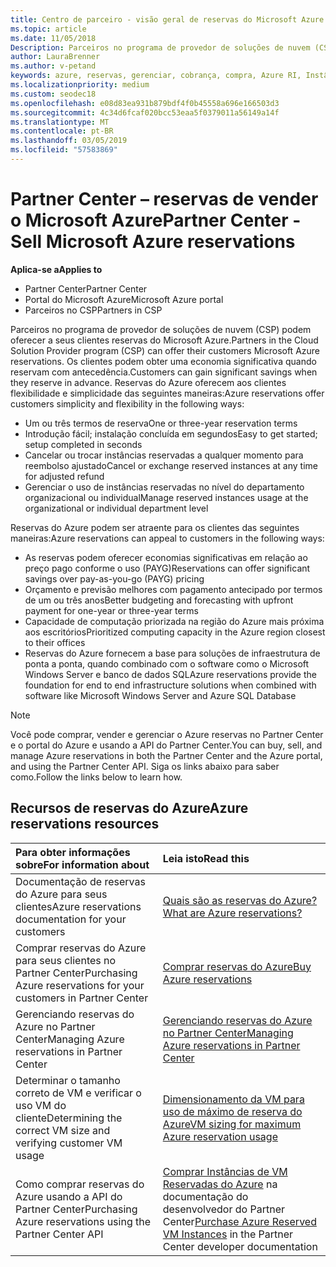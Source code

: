 ```yaml
---
title: Centro de parceiro - visão geral de reservas do Microsoft Azure | Partner Center
ms.topic: article
ms.date: 11/05/2018
Description: Parceiros no programa de provedor de soluções de nuvem (CSP) podem oferecer a seus clientes reservas do Microsoft Azure.
author: LauraBrenner
ms.author: v-petand
keywords: azure, reservas, gerenciar, cobrança, compra, Azure RI, Instâncias Reservadas do Azure
ms.localizationpriority: medium
ms.custom: seodec18
ms.openlocfilehash: e08d83ea931b879bdf4f0b45558a696e166503d3
ms.sourcegitcommit: 4c34d6fcaf020bcc53eaa5f0379011a56149a14f
ms.translationtype: MT
ms.contentlocale: pt-BR
ms.lasthandoff: 03/05/2019
ms.locfileid: "57583869"
---
```

# <a name="partner-center---sell-microsoft-azure-reservations"></a><span data-ttu-id="defde-104">Partner Center – reservas de vender o Microsoft Azure</span><span class="sxs-lookup"><span data-stu-id="defde-104">Partner Center - Sell Microsoft Azure reservations</span></span>

<!--Maggie, 12/7/18 - Added "Partner Center" to metadata title and H1 title as per Catherine Watson in bug #19868631-->

<span data-ttu-id="defde-105">**Aplica-se a**</span><span class="sxs-lookup"><span data-stu-id="defde-105">**Applies to**</span></span>

- <span data-ttu-id="defde-106">Partner Center</span><span class="sxs-lookup"><span data-stu-id="defde-106">Partner Center</span></span>
- <span data-ttu-id="defde-107">Portal do Microsoft Azure</span><span class="sxs-lookup"><span data-stu-id="defde-107">Microsoft Azure portal</span></span>
- <span data-ttu-id="defde-108">Parceiros no CSP</span><span class="sxs-lookup"><span data-stu-id="defde-108">Partners in CSP</span></span>

<span data-ttu-id="defde-109">Parceiros no programa de provedor de soluções de nuvem (CSP) podem oferecer a seus clientes reservas do Microsoft Azure.</span><span class="sxs-lookup"><span data-stu-id="defde-109">Partners in the Cloud Solution Provider program (CSP) can offer their customers Microsoft Azure reservations.</span></span> <span data-ttu-id="defde-110">Os clientes podem obter uma economia significativa quando reservam com antecedência.</span><span class="sxs-lookup"><span data-stu-id="defde-110">Customers can gain significant savings when they reserve in advance.</span></span> <span data-ttu-id="defde-111">Reservas do Azure oferecem aos clientes flexibilidade e simplicidade das seguintes maneiras:</span><span class="sxs-lookup"><span data-stu-id="defde-111">Azure reservations offer customers simplicity and flexibility in the following ways:</span></span>

- <span data-ttu-id="defde-112">Um ou três termos de reserva</span><span class="sxs-lookup"><span data-stu-id="defde-112">One or three-year reservation terms</span></span>
- <span data-ttu-id="defde-113">Introdução fácil; instalação concluída em segundos</span><span class="sxs-lookup"><span data-stu-id="defde-113">Easy to get started; setup completed in seconds</span></span>
- <span data-ttu-id="defde-114">Cancelar ou trocar instâncias reservadas a qualquer momento para reembolso ajustado</span><span class="sxs-lookup"><span data-stu-id="defde-114">Cancel or exchange reserved instances at any time for adjusted refund</span></span>
- <span data-ttu-id="defde-115">Gerenciar o uso de instâncias reservadas no nível do departamento organizacional ou individual</span><span class="sxs-lookup"><span data-stu-id="defde-115">Manage reserved instances usage at the organizational or individual department level</span></span> 

<span data-ttu-id="defde-116">Reservas do Azure podem ser atraente para os clientes das seguintes maneiras:</span><span class="sxs-lookup"><span data-stu-id="defde-116">Azure reservations can appeal to customers in the following ways:</span></span>

- <span data-ttu-id="defde-117">As reservas podem oferecer economias significativas em relação ao preço pago conforme o uso (PAYG)</span><span class="sxs-lookup"><span data-stu-id="defde-117">Reservations can offer significant savings over pay-as-you-go (PAYG) pricing</span></span>
- <span data-ttu-id="defde-118">Orçamento e previsão melhores com pagamento antecipado por termos de um ou três anos</span><span class="sxs-lookup"><span data-stu-id="defde-118">Better budgeting and forecasting with upfront payment for one-year or three-year terms</span></span>
- <span data-ttu-id="defde-119">Capacidade de computação priorizada na região do Azure mais próxima aos escritórios</span><span class="sxs-lookup"><span data-stu-id="defde-119">Prioritized computing capacity in the Azure region closest to their offices</span></span>
- <span data-ttu-id="defde-120">Reservas do Azure fornecem a base para soluções de infraestrutura de ponta a ponta, quando combinado com o software como o Microsoft Windows Server e banco de dados SQL</span><span class="sxs-lookup"><span data-stu-id="defde-120">Azure reservations provide the foundation for end to end infrastructure solutions when combined with software like Microsoft Windows Server and Azure SQL Database</span></span>

>[!NOTE]
> <span data-ttu-id="defde-121">Você pode comprar, vender e gerenciar o Azure reservas no Partner Center e o portal do Azure e usando a API do Partner Center.</span><span class="sxs-lookup"><span data-stu-id="defde-121">You can buy, sell, and manage Azure reservations in both the Partner Center and the Azure portal, and using the Partner Center API.</span></span> <span data-ttu-id="defde-122">Siga os links abaixo para saber como.</span><span class="sxs-lookup"><span data-stu-id="defde-122">Follow the links below to learn how.</span></span>

## <a name="azure-reservations-resources"></a><span data-ttu-id="defde-123">Recursos de reservas do Azure</span><span class="sxs-lookup"><span data-stu-id="defde-123">Azure reservations resources</span></span>

|<span data-ttu-id="defde-124">**Para obter informações sobre**</span><span class="sxs-lookup"><span data-stu-id="defde-124">**For information about**</span></span>   |<span data-ttu-id="defde-125">**Leia isto**</span><span class="sxs-lookup"><span data-stu-id="defde-125">**Read this**</span></span>    |
|:-----------------------------|:-----------------|
| <span data-ttu-id="defde-126">Documentação de reservas do Azure para seus clientes</span><span class="sxs-lookup"><span data-stu-id="defde-126">Azure reservations documentation for your customers</span></span> | [<span data-ttu-id="defde-127">Quais são as reservas do Azure?</span><span class="sxs-lookup"><span data-stu-id="defde-127">What are Azure reservations?</span></span>](https://docs.microsoft.com/azure/billing/billing-save-compute-costs-reservations)
|<span data-ttu-id="defde-128">Comprar reservas do Azure para seus clientes no Partner Center</span><span class="sxs-lookup"><span data-stu-id="defde-128">Purchasing Azure reservations for your customers in Partner Center</span></span>   |[<span data-ttu-id="defde-129">Comprar reservas do Azure</span><span class="sxs-lookup"><span data-stu-id="defde-129">Buy Azure reservations</span></span>](azure-reservations-buying.md)
|<span data-ttu-id="defde-130">Gerenciando reservas do Azure no Partner Center</span><span class="sxs-lookup"><span data-stu-id="defde-130">Managing Azure reservations in Partner Center</span></span> | [<span data-ttu-id="defde-131">Gerenciando reservas do Azure no Partner Center</span><span class="sxs-lookup"><span data-stu-id="defde-131">Managing Azure reservations in Partner Center</span></span>](azure-reservations-manage.md)
|<span data-ttu-id="defde-132">Determinar o tamanho correto de VM e verificar o uso VM do cliente</span><span class="sxs-lookup"><span data-stu-id="defde-132">Determining the correct VM size and verifying customer VM usage</span></span>   |[<span data-ttu-id="defde-133">Dimensionamento da VM para uso de máximo de reserva do Azure</span><span class="sxs-lookup"><span data-stu-id="defde-133">VM sizing for maximum Azure reservation usage</span></span>](azure-usage.md)   |
|<span data-ttu-id="defde-134">Como comprar reservas do Azure usando a API do Partner Center</span><span class="sxs-lookup"><span data-stu-id="defde-134">Purchasing Azure reservations using the Partner Center API</span></span> | <span data-ttu-id="defde-135">[Comprar Instâncias de VM Reservadas do Azure](https://docs.microsoft.com/partner-center/develop/purchase-azure-reservations) na documentação do desenvolvedor do Partner Center</span><span class="sxs-lookup"><span data-stu-id="defde-135">[Purchase Azure Reserved VM Instances](https://docs.microsoft.com/partner-center/develop/purchase-azure-reservations) in the Partner Center developer documentation</span></span>
